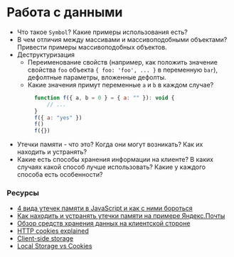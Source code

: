 # Работа с данными

* Что такое `Symbol`? Какие примеры использования есть?
* В чем отличия между массивами и массивоподобными объектами? Привести примеры массивоподобных объектов.
* Деструктуризация
  * Переименование свойств (например, как положить значение свойства `foo` объекта `{ foo: 'foo', ... }` в переменную `bar`), дефолтные параметры, вложенные дефолты.
  * Какие значения примут переменные `a` и `b` в каждом случае?
    ```javascript
      function f({ a, b = 0 } = { a: "" }): void {
          // ...
      }
      f({ a: "yes" })
      f()
      f({})
    ```
* Утечки памяти - что это? Когда они могут возникать? Как их находить и устранять?
* Какие есть способы хранения информации на клиенте? В каких случаях какой способ лучше использовать? Какие у каждого способа есть особенности?

### Ресурсы
* [4 вида утечек памяти в JavaScript и как с ними бороться](https://habr.com/post/309318/&amp/)
* [Как находить и устранять утечки памяти на примере Яндекс.Почты](https://habr.com/company/yandex/blog/195198/)
* [Обзор средств хранения данных на клиентской стороне](http://prgssr.ru/development/obzor-sredstv-hraneniya-dannyh-na-klientskoj-storone.html)
* [HTTP cookies explained](https://humanwhocodes.com/blog/2009/05/05/http-cookies-explained/)
* [Client-side storage](https://developer.mozilla.org/en-US/docs/Learn/JavaScript/Client-side_web_APIs/Client-side_storage)
* [Local Storage vs Cookies](https://stackoverflow.com/questions/3220660/local-storage-vs-cookies)
